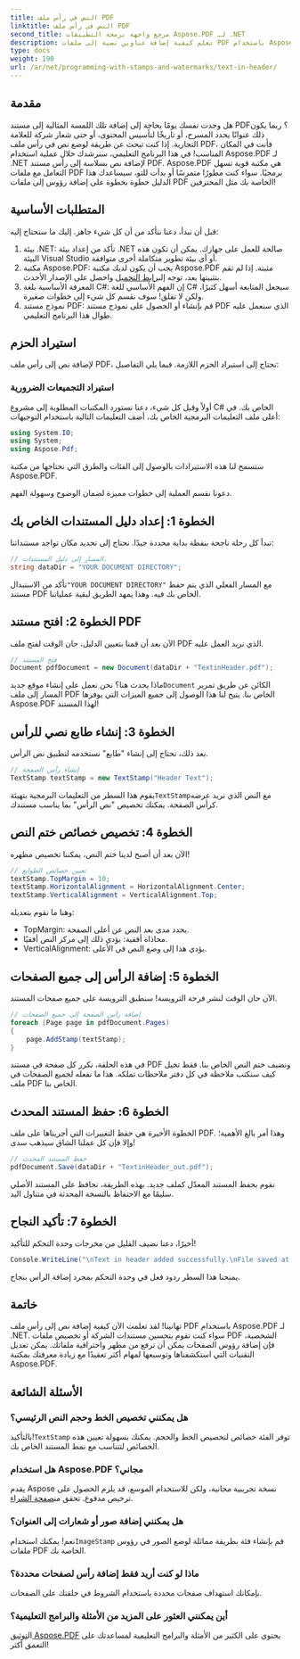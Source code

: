 ```yaml
---
title: النص في رأس ملف PDF
linktitle: النص في رأس ملف PDF
second_title: مرجع واجهة برمجة التطبيقات Aspose.PDF لـ .NET
description: تعلم كيفية إضافة عناوين نصية إلى ملفات PDF باستخدام Aspose.PDF for .NET من خلال هذا البرنامج التعليمي خطوة بخطوة. قم بتحسين مستنداتك بكفاءة وفعالية.
type: docs
weight: 190
url: /ar/net/programming-with-stamps-and-watermarks/text-in-header/
---
```

## مقدمة

هل وجدت نفسك يومًا بحاجة إلى إضافة تلك اللمسة المثالية إلى مستند PDF؟ ربما يكون ذلك عنوانًا يحدد المسرح، أو تاريخًا لتأسيس المحتوى، أو حتى شعار شركة للعلامة التجارية. إذا كنت تبحث عن طريقة لوضع نص في رأس ملف PDF، فأنت في المكان المناسب! في هذا البرنامج التعليمي، سنرشدك خلال عملية استخدام Aspose.PDF لـ .NET لإضافة نص بسلاسة إلى رأس مستند PDF. Aspose.PDF هي مكتبة قوية تسهل التعامل مع ملفات PDF برمجيًا. سواء كنت مطورًا متمرسًا أو بدأت للتو، سيساعدك هذا الدليل خطوة بخطوة على إضافة رؤوس إلى ملفات PDF الخاصة بك مثل المحترفين!

## المتطلبات الأساسية

قبل أن نبدأ، دعنا نتأكد من أن كل شيء جاهز. إليك ما ستحتاج إليه:

1. بيئة .NET: تأكد من إعداد بيئة .NET صالحة للعمل على جهازك. يمكن أن تكون هذه البيئة Visual Studio أو أي بيئة تطوير متكاملة أخرى متوافقة.
2.  مكتبة Aspose.PDF: يجب أن يكون لديك مكتبة Aspose.PDF مثبتة. إذا لم تقم بتثبيتها بعد، توجه إلى[رابط التحميل](https://releases.aspose.com/pdf/net/) واحصل على الإصدار الأحدث.
3. المعرفة الأساسية بلغة C#: إن الفهم الأساسي للغة C# سيجعل المتابعة أسهل كثيرًا، ولكن لا تقلق! سوف نقسم كل شيء إلى خطوات صغيرة.
4. نموذج مستند PDF: قم بإنشاء أو الحصول على نموذج مستند PDF الذي سنعمل عليه طوال هذا البرنامج التعليمي.

## استيراد الحزم

لإضافة نص إلى رأس ملف PDF، نحتاج إلى استيراد الحزم اللازمة. فيما يلي التفاصيل:

### استيراد التجميعات الضرورية

أولاً وقبل كل شيء، دعنا نستورد المكتبات المطلوبة إلى مشروع C# الخاص بك. في أعلى ملف التعليمات البرمجية الخاص بك، أضف التعليمات التالية باستخدام التوجيهات:

```csharp
using System.IO;
using System;
using Aspose.Pdf;
```

ستسمح لنا هذه الاستيرادات بالوصول إلى الفئات والطرق التي نحتاجها من مكتبة Aspose.PDF.

دعونا نقسم العملية إلى خطوات مميزة لضمان الوضوح وسهولة الفهم.

## الخطوة 1: إعداد دليل المستندات الخاص بك

تبدأ كل رحلة ناجحة بنقطة بداية محددة جيدًا. نحتاج إلى تحديد مكان تواجد مستنداتنا:

```csharp
// المسار إلى دليل المستندات.
string dataDir = "YOUR DOCUMENT DIRECTORY";
```

 تأكد من الاستبدال`"YOUR DOCUMENT DIRECTORY"` مع المسار الفعلي الذي يتم حفظ مستند PDF الخاص بك فيه. وهذا يمهد الطريق لبقية عملياتنا.

## الخطوة 2: افتح مستند PDF

الآن بعد أن قمنا بتعيين الدليل، حان الوقت لفتح ملف PDF الذي نريد العمل عليه.

```csharp
// فتح المستند
Document pdfDocument = new Document(dataDir + "TextinHeader.pdf");
```

 ماذا يحدث هنا؟ نحن نعمل على إنشاء موقع جديد`Document` الكائن عن طريق تمرير المسار إلى ملف PDF الخاص بنا. يتيح لنا هذا الوصول إلى جميع الميزات التي يوفرها Aspose.PDF لهذا المستند!

## الخطوة 3: إنشاء طابع نصي للرأس

بعد ذلك، نحتاج إلى إنشاء "طابع" نستخدمه لتطبيق نص الرأس.

```csharp
// إنشاء رأس الصفحة
TextStamp textStamp = new TextStamp("Header Text");
```

 يقوم هذا السطر من التعليمات البرمجية بتهيئة`TextStamp`مع النص الذي نريد عرضه كرأس الصفحة. يمكنك تخصيص "نص الرأس" بما يناسب مستندك. 

## الخطوة 4: تخصيص خصائص ختم النص

الآن بعد أن أصبح لدينا ختم النص، يمكننا تخصيص مظهره!

```csharp
// تعيين خصائص الطوابع
textStamp.TopMargin = 10;
textStamp.HorizontalAlignment = HorizontalAlignment.Center;
textStamp.VerticalAlignment = VerticalAlignment.Top;
```

وهنا ما نقوم بتعديله:
- TopMargin: يحدد مدى بعد النص عن أعلى الصفحة.
- محاذاة أفقية: يؤدي ذلك إلى مركز النص أفقيًا.
- VerticalAlignment: يؤدي هذا إلى وضع النص في الأعلى.

## الخطوة 5: إضافة الرأس إلى جميع الصفحات

الآن حان الوقت لنشر فرحة الترويسة! سنطبق الترويسة على جميع صفحات المستند.

```csharp
// إضافة رأس الصفحة إلى جميع الصفحات
foreach (Page page in pdfDocument.Pages)
{
    page.AddStamp(textStamp);
}
```

في هذه الحلقة، نكرر كل صفحة في مستند PDF ونضيف ختم النص الخاص بنا. فقط تخيل كيف ستكتب ملاحظة في كل دفتر ملاحظات تملكه. هذا ما نفعله لجميع الصفحات في ملف PDF الخاص بنا.

## الخطوة 6: حفظ المستند المحدث

الخطوة الأخيرة هي حفظ التغييرات التي أجريناها على ملف PDF. وهذا أمر بالغ الأهمية؛ وإلا فإن كل عملنا الشاق سيذهب سدى!

```csharp
// حفظ المستند المحدث
pdfDocument.Save(dataDir + "TextinHeader_out.pdf");
```

نقوم بحفظ المستند المعدّل كملف جديد. بهذه الطريقة، نحافظ على المستند الأصلي سليمًا مع الاحتفاظ بالنسخة المحدثة في متناول اليد.

## الخطوة 7: تأكيد النجاح

أخيرًا، دعنا نضيف القليل من مخرجات وحدة التحكم للتأكيد!

```csharp
Console.WriteLine("\nText in header added successfully.\nFile saved at " + dataDir);
```

يمنحنا هذا السطر ردود فعل في وحدة التحكم بمجرد إضافة الرأس بنجاح.

## خاتمة

تهانينا! لقد تعلمت الآن كيفية إضافة نص إلى رأس ملف PDF باستخدام Aspose.PDF لـ .NET. سواء كنت تقوم بتحسين مستندات الشركة أو تخصيص ملفات PDF الشخصية، فإن إضافة رؤوس الصفحات يمكن أن ترفع من مظهر واحترافية ملفاتك. يمكن تعديل التقنيات التي استكشفناها وتوسيعها لمهام أكثر تعقيدًا مع زيادة معرفتك بمكتبة Aspose.PDF.

## الأسئلة الشائعة

### هل يمكنني تخصيص الخط وحجم النص الرئيسي؟
 بالتأكيد!`TextStamp` توفر الفئة خصائص لتخصيص الخط والحجم. يمكنك بسهولة تعيين هذه الخصائص لتتناسب مع نمط المستند الخاص بك.

### هل استخدام Aspose.PDF مجاني؟
يقدم Aspose نسخة تجريبية مجانية، ولكن للاستخدام الموسع، قد يلزم الحصول على ترخيص مدفوع. تحقق من[صفحة الشراء](https://purchase.aspose.com/buy).

### هل يمكنني إضافة صور أو شعارات إلى العنوان؟
 نعم! يمكنك استخدام`ImageStamp` قم بإنشاء فئة بطريقة مماثلة لوضع الصور في رؤوس ملفات PDF الخاصة بك.

### ماذا لو كنت أريد فقط إضافة رأس لصفحات محددة؟
بإمكانك استهداف صفحات محددة باستخدام الشروط في حلقتك على الصفحات.

### أين يمكنني العثور على المزيد من الأمثلة والبرامج التعليمية؟
 ال[توثيق Aspose.PDF](https://reference.aspose.com/pdf/net/) يحتوي على الكثير من الأمثلة والبرامج التعليمية لمساعدتك على التعمق أكثر!